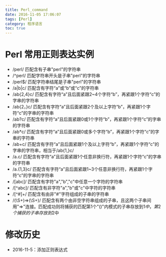```yaml
---
title: Perl_command
date: 2016-11-05 17:06:07
tags: [Perl]
category: 程序语言
toc: true
---
```

# Perl 常用正则表达实例
* /perl/     匹配含有子串"perl"的字符串
* /^perl/    匹配字符串开头是子串"perl"的字符串
* /perl$/    匹配字符串结尾是子串"perl"的字符串
* /a|b|c/    匹配含有字符“a”或“b”或“c”的字符串
* /ab{2,4}c/ 匹配含有字符“a”且后面紧跟2~4个字符“b”，再紧跟1个字符“c”的字串的字符串
* /ab{2，}c/ 匹配含有字符“a”且后面紧跟2个及以上字符“b”，再紧跟1个字符“c”的字串的字符串
* /ab?c/     匹配含有字符“a”且后面紧跟0或1个字符“b”，再紧跟1个字符“c”的字串的字符串
* /ab*c/     匹配含有字符“a”且后面紧跟0或多个字符“b”，再紧跟1个字符“c”的字串的字符串
* /ab+c/     匹配含有字符“a”且后面紧跟1个及以上字符“b”，再紧跟1个字符“c”的字串的字符串，相当于/ab{1,}c/
* /a.c/      匹配含有字符“a”且后面紧跟1个任意非换行符，再紧跟1个字符“c”的字串的字符串
* /a.{1,3}c/ 匹配含有字符“a”且后面紧跟1~3个任意非换行符，再紧跟1个字符“c”的字串的字符串
* /[abc]/    匹配含有字符"a","b","c"中任意一个字符的字符串
* /[^abc]/   匹配含有非字符"a","b"或"c"中字符的字符串
* /[^#]+/    匹配含有由非"#"字符组成的子串的字符串
* /(\S+)=>(\S+)/ 匹配含有两个由非空字符串组成的子串，且这两个子串间用"=>"连接。匹配成功则将捕获的匹配第1个"()"内模式的子串存放到$1中，第2个捕获的子串存放到$2中
# 修改历史
* 2016-11-5：添加正则表达式
